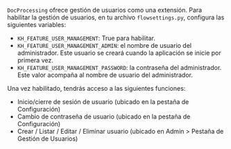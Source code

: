 `DocProcessing` ofrece gestión de usuarios como una extensión. Para habilitar la gestión de usuarios, en tu archivo `flowsettings.py`, configura las siguientes variables:

- `KH_FEATURE_USER_MANAGEMENT`: True para habilitar.
- `KH_FEATURE_USER_MANAGEMENT_ADMIN`: el nombre de usuario del administrador. Este usuario se creará cuando la aplicación se inicie por primera vez.
- `KH_FEATURE_USER_MANAGEMENT_PASSWORD`: la contraseña del administrador. Este valor acompaña al nombre de usuario del administrador.

Una vez habilitado, tendrás acceso a las siguientes funciones:

- Inicio/cierre de sesión de usuario (ubicado en la pestaña de Configuración)
- Cambio de contraseña de usuario (ubicado en la pestaña de Configuración)
- Crear / Listar / Editar / Eliminar usuario (ubicado en Admin > Pestaña de Gestión de Usuarios)